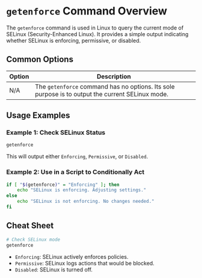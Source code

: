 # `getenforce` Command Overview

The `getenforce` command is used in Linux to query the current mode of SELinux (Security-Enhanced Linux). It provides a simple output indicating whether SELinux is enforcing, permissive, or disabled.

## Common Options

| Option | Description                        |
|--------|------------------------------------|
| N/A    | The `getenforce` command has no options. Its sole purpose is to output the current SELinux mode. |

## Usage Examples

### Example 1: Check SELinux Status
```bash
getenforce
```
This will output either `Enforcing`, `Permissive`, or `Disabled`.

### Example 2: Use in a Script to Conditionally Act
```bash
if [ "$(getenforce)" = "Enforcing" ]; then
    echo "SELinux is enforcing. Adjusting settings."
else
    echo "SELinux is not enforcing. No changes needed."
fi
```

## Cheat Sheet

```bash
# Check SELinux mode
getenforce
```

- `Enforcing`: SELinux actively enforces policies.
- `Permissive`: SELinux logs actions that would be blocked.
- `Disabled`: SELinux is turned off.
